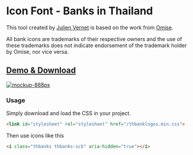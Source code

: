 # Icon Font - Banks in Thailand

This tool created by [Julien Vernet](https://siamkreative.com/) is based on the work from [Omise](https://github.com/omise/banks-logo).

All bank icons are trademarks of their respective owners and the use of these trademarks does not indicate endorsement of the trademark holder by Omise, nor vice versa.

## [Demo & Download](https://thai-bank-logos-icon-font.surge.sh/)

[![mockup-888px](https://cloud.githubusercontent.com/assets/1778633/20764555/43a5a778-b761-11e6-81b7-2783be298ba7.jpg)](https://thai-bank-logos-icon-font.surge.sh/)

### Usage

Simply download and load the CSS in your project.

```html
<link id="stylesheet" rel="stylesheet" href="/thbanklogos.min.css">
```

Then use icons like this

```html
<i class="thbanks thbanks-scb" aria-hidden="true"></i>
```